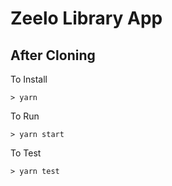 # Zeelo Library App


## After Cloning

To Install

```
> yarn
```
To Run

```
> yarn start
```
To Test

```
> yarn test
```
